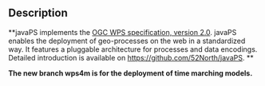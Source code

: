 ## Description

**javaPS implements the [OGC WPS specification, version 2.0](http://docs.opengeospatial.org/is/14-065/14-065.html). javaPS enables the deployment of geo-processes on the web in a standardized way. It features a pluggable architecture for processes and data encodings. Detailed introduction is available on https://github.com/52North/javaPS. **

**The new branch wps4m is for the deployment of time marching models.**



